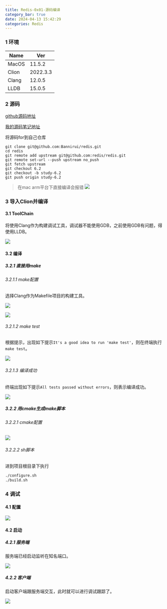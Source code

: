 ```yaml
---
title: Redis-0x01-源码编译
category_bar: true
date: 2024-04-13 15:42:29
categories: Redis
---
```


### 1 环境

| Name  | Ver      |
| ----- | -------- |
| MacOS | 11.5.2   |
| Clion | 2022.3.3 |
| Clang | 12.0.5   |
| LLDB  | 15.0.5   |

### 2 源码

[github源码地址](https://github.com/redis/redis)

[我的源码笔记地址](https://github.com/Bannirui/redis.git)

将源码for到自己仓库

```shell
git clone git@github.com:Bannirui/redis.git
cd redis
git remote add upstream git@github.com:redis/redis.git
git remote set-url --push upstream no_push
git fetch upstream
git checkout 6.2
git checkout -b study-6.2
git push origin study-6.2
```

> 在mac arm平台下直接编译会报错
![](./Redis-0x01-源码编译/1738835101.png)

### 3 导入Clion并编译

#### 3.1 ToolChain

将使用Clang作为构建调试工具，调试器不能使用GDB，之前使用GDB有问题，得使用LLDB。

![](Redis-0x01-源码编译/image-20230323103838439.png)

#### 3.2 编译
##### 3.2.1 直接用make
###### 3.2.1.1 make配置

选择Clang作为Makefile项目的构建工具。

![](Redis-0x01-源码编译/image-20230323104043451.png)

![](Redis-0x01-源码编译/image-20230323104203310.png)

###### 3.2.1.2 make test

根据提示，出现如下提示`It's a good idea to run 'make test'`，则在终端执行`make test`。

![](Redis-0x01-源码编译/image-20230323104341081.png)

###### 3.2.1.3 编译成功

终端出现如下提示`All tests passed without errors`，则表示编译成功。

![](Redis-0x01-源码编译/image-20230323104921216.png)

##### 3.2.2 用cmake生成make脚本
###### 3.2.2.1 cmake配置
![](./Redis-0x01-源码编译/1738834483.png)

###### 3.2.2.2 sh脚本

进到项目根目录下执行
```sh
./configure.sh
./build.sh
```

### 4 调试

#### 4.1 配置

![](Redis-0x01-源码编译/image-20230323105129795.png)

#### 4.2 启动

##### 4.2.1 服务端

服务端已经启动监听在知名端口。

![](Redis-0x01-源码编译/image-20230323105243908.png)

##### 4.2.2 客户端

启动客户端跟服务端交互，此时就可以进行调试跟踪了。

![](Redis-0x01-源码编译/image-20230323105431146.png)